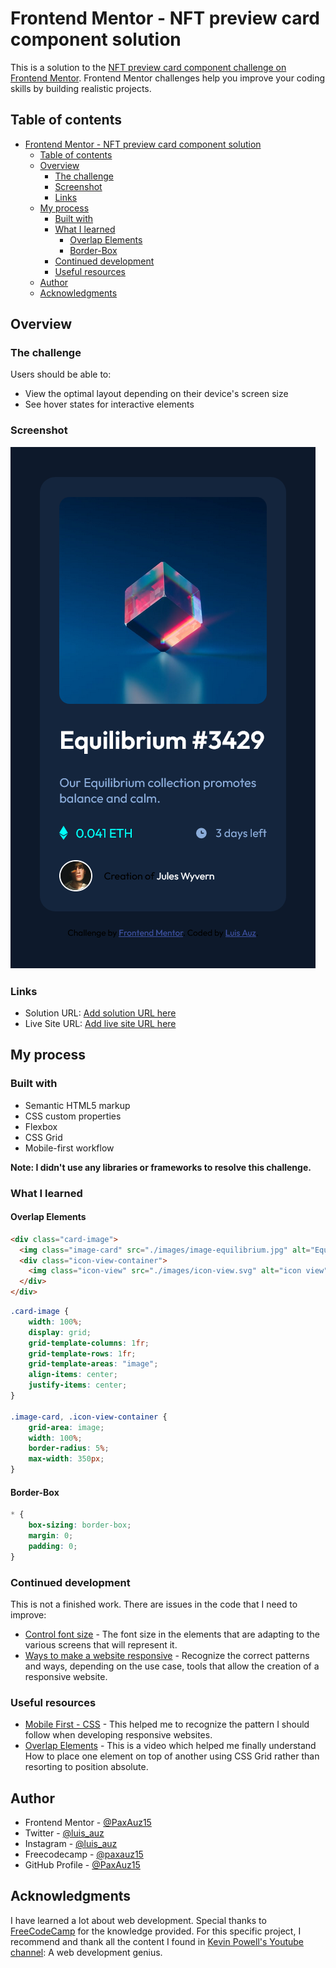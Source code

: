 # Frontend Mentor - NFT preview card component solution

This is a solution to the [NFT preview card component challenge on Frontend Mentor](https://www.frontendmentor.io/challenges/nft-preview-card-component-SbdUL_w0U). Frontend Mentor challenges help you improve your coding skills by building realistic projects. 

## Table of contents

- [Frontend Mentor - NFT preview card component solution](#frontend-mentor---nft-preview-card-component-solution)
  - [Table of contents](#table-of-contents)
  - [Overview](#overview)
    - [The challenge](#the-challenge)
    - [Screenshot](#screenshot)
    - [Links](#links)
  - [My process](#my-process)
    - [Built with](#built-with)
    - [What I learned](#what-i-learned)
      - [Overlap Elements](#overlap-elements)
      - [Border-Box](#border-box)
    - [Continued development](#continued-development)
    - [Useful resources](#useful-resources)
  - [Author](#author)
  - [Acknowledgments](#acknowledgments)


## Overview

### The challenge

Users should be able to:

- View the optimal layout depending on their device's screen size
- See hover states for interactive elements

### Screenshot

![](./screenshot.png)

### Links

- Solution URL: [Add solution URL here](https://github.com/PaxAuz15/frontendmentor_challenges/tree/main/nft_preview_card_component_main)
- Live Site URL: [Add live site URL here](https://your-live-site-url.com)

## My process

### Built with

- Semantic HTML5 markup
- CSS custom properties
- Flexbox
- CSS Grid
- Mobile-first workflow

**Note: I didn't use any libraries or frameworks to resolve this challenge.**

### What I learned

#### Overlap Elements
```html
<div class="card-image">
  <img class="image-card" src="./images/image-equilibrium.jpg" alt="Equilibrium">
  <div class="icon-view-container">
    <img class="icon-view" src="./images/icon-view.svg" alt="icon view">
  </div>
</div>
```
```css
.card-image {
    width: 100%;
    display: grid;
    grid-template-columns: 1fr;
    grid-template-rows: 1fr;
    grid-template-areas: "image";
    align-items: center;
    justify-items: center;
}

.image-card, .icon-view-container {
    grid-area: image;
    width: 100%;
    border-radius: 5%;
    max-width: 350px;
}
```

####  Border-Box

```css
* {
    box-sizing: border-box;
    margin: 0;
    padding: 0;
}
```

### Continued development

This is not a finished work. There are issues in the code that I need to improve:
- [Control font size](https://www.youtube.com/watch?v=wARbgs5Fmuw&t=1s) - The font size in the elements that are adapting to the various screens that will represent it.
- [Ways to make a website responsive](https://www.youtube.com/watch?v=VQraviuwbzU) - Recognize the correct patterns and ways, depending on the use case, tools that allow the creation of a responsive website.

### Useful resources

- [Mobile First - CSS](https://www.youtube.com/watch?v=0ohtVzCSHqs&t=10s) - This helped me to recognize the pattern I should follow when developing responsive websites.
- [Overlap Elements](https://www.youtube.com/watch?v=-_ENJ2tRNso) - This is a video which helped me finally understand How to place one element on top of another using CSS Grid rather than resorting to position absolute. 

## Author

<!-- - Website - [Add your name here](https://www.your-site.com) -->
- Frontend Mentor - [@PaxAuz15](https://www.frontendmentor.io/profile/PaxAuz15)
- Twitter - [@luis_auz](https://twitter.com/luis_auz)
- Instagram - [@luis_auz](https://www.instagram.com/luis_auz/)
- Freecodecamp - [@paxauz15](https://www.freecodecamp.org/paxauz15)
- GitHub Profile - [@PaxAuz15](https://github.com/PaxAuz15)

## Acknowledgments

I have learned a lot about web development. Special thanks to [FreeCodeCamp](https://www.freecodecamp.org/) for the knowledge provided. For this specific project, I recommend and thank all the content I found in [Kevin Powell's Youtube channel](https://www.youtube.com/kepowob): A web development genius.
